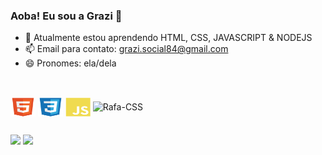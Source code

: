 ### Aoba! Eu sou a Grazi 👋

- 🌱 Atualmente estou aprendendo HTML, CSS, JAVASCRIPT & NODEJS
- 📫 Email para contato: grazi.social84@gmail.com
- 😄 Pronomes: ela/dela
##
<div style="display: inline_block"><br>
  <img align="center" alt="Rafa-HTML" height="30" width="40" src="https://raw.githubusercontent.com/devicons/devicon/master/icons/html5/html5-original.svg">
  <img align="center" alt="Rafa-CSS" height="30" width="40" src="https://raw.githubusercontent.com/devicons/devicon/master/icons/css3/css3-original.svg">
   <img align="center" alt="Rafa-Js" height="30" width="40" src="https://raw.githubusercontent.com/devicons/devicon/master/icons/javascript/javascript-plain.svg"> 
  <img align="center" alt="Rafa-CSS" height="30" width="40" src="https://cdn.worldvectorlogo.com/logos/nodejs-icon.svg">
</div>

##

 <a href="https://www.instagram.com/grazinascito/" target="_blank"><img src="https://img.shields.io/badge/-Instagram-%23E4405F?style=for-the-badge&logo=instagram&logoColor=white" target="_blank"></a>
   <a href="https://www.linkedin.com/in/graziele-santosdn/" target="_blank"><img src="https://img.shields.io/badge/-LinkedIn-%230077B5?style=for-the-badge&logo=linkedin&logoColor=white" target="_blank"></a>   

